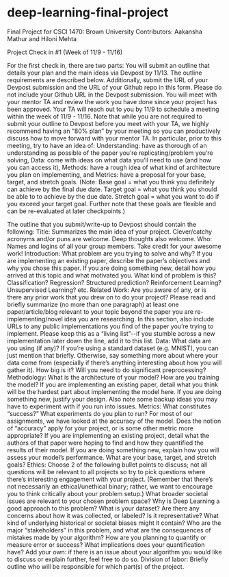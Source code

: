 # deep-learning-final-project
Final Project for CSCI 1470: Brown University
Contributors: Aakansha Mathur and Hiloni Mehta

Project Check in #1 (Week of 11/9 - 11/16)
 
For the first check in, there are two parts:
You will submit an outline that details your plan and the main ideas via Devpost by 11/13. The outline requirements are described below. Additionally, submit the URL of your Devpost submission and the URL of your Github repo in this form. Please do not include your Github URL in the Devpost submission.
You will meet with your mentor TA and review the work you have done since your project has been approved. Your TA will reach out to you by 11/9 to schedule a meeting within the week of 11/9 - 11/16.  Note that while you are not required to submit your outline to Devpost before you meet with your TA, we highly recommend having an “80% plan” by your meeting so you can productively discuss how to move forward with your mentor TA. In particular, prior to this meeting, try to have an idea of:
Understanding: have as thorough of an understanding as possible of the paper you’re replicating/problem you’re solving, 
Data: come with ideas on what data you’ll need to use (and how you can access it), 
Methods: have a rough idea of what kind of architecture you plan on implementing, and 
Metrics: have a proposal for your base, target, and stretch goals.
(Note: 
Base goal = what you think you definitely can achieve by the final due date. Target goal = what you think you should be able to to achieve by the due date.
Stretch goal = what you want to do if you exceed your target goal. 
Further note that these goals are flexible and can be re-evaluated at later checkpoints.)
 
The outline that you submit/write-up to Devpost should contain the following:
Title: Summarizes the main idea of your project. Clever/catchy acronyms and/or puns are welcome. Deep thoughts also welcome.
Who: Names and logins of all your group members. Take credit for your awesome work!
Introduction: What problem are you trying to solve and why?
If you are implementing an existing paper, describe the paper’s objectives and why you chose this paper.
If you are doing something new, detail how you arrived at this topic and what motivated you.
What kind of problem is this? Classification? Regression? Structured prediction? Reinforcement Learning? Unsupervised Learning? etc.
Related Work: Are you aware of any, or is there any prior work that you drew on to do your project?
Please read and briefly summarize (no more than one paragraph) at least one paper/article/blog relevant to your topic beyond the paper you are re-implementing/novel idea you are researching.
In this section, also include URLs to any public implementations you find of the paper you’re trying to implement. Please keep this as a “living list”--if you stumble across a new implementation later down the line, add it to this list.
Data: What data are you using (if any)?
If you’re using a standard dataset (e.g. MNIST), you can just mention that briefly. Otherwise, say something more about where your data come from (especially if there’s anything interesting about how you will gather it).
How big is it? Will you need to do significant preprocessing?
Methodology: What is the architecture of your model?
How are you training the model?
If you are implementing an existing paper, detail what you think will be  the hardest part about implementing the model here.
If you are doing something new, justify your design. Also note some backup ideas you may have to experiment with if you run into issues.
Metrics: What constitutes “success?”
What experiments do you plan to run?
For most of our assignments, we have looked at the accuracy of the model. Does the notion of “accuracy” apply for your project, or is some other metric more appropriate?
If you are implementing an existing project, detail what the authors of that paper were hoping to find and how they quantified the results of their model.
If you are doing something new, explain how you will assess your model’s performance.
What are your base, target, and stretch goals?
Ethics: Choose 2 of the following bullet points to discuss; not all questions will be relevant to all projects so try to pick questions where there’s interesting engagement with your project. (Remember that there’s not necessarily an ethical/unethical binary; rather, we want to encourage you to think critically about your problem setup.)
What broader societal issues are relevant to your chosen problem space?
Why is Deep Learning a good approach to this problem?
What is your dataset? Are there any concerns about how it was collected, or labeled? Is it representative? What kind of underlying historical or societal biases might it contain?
Who are the major “stakeholders” in this problem, and what are the consequences of mistakes made by your algorithm?
How are you planning to quantify or measure error or success? What implications does your quantification have?
Add your own: if there is an issue about your algorithm you would like to discuss or explain further, feel free to do so.
Division of labor: Briefly outline who will be responsible for which part(s) of the project.

